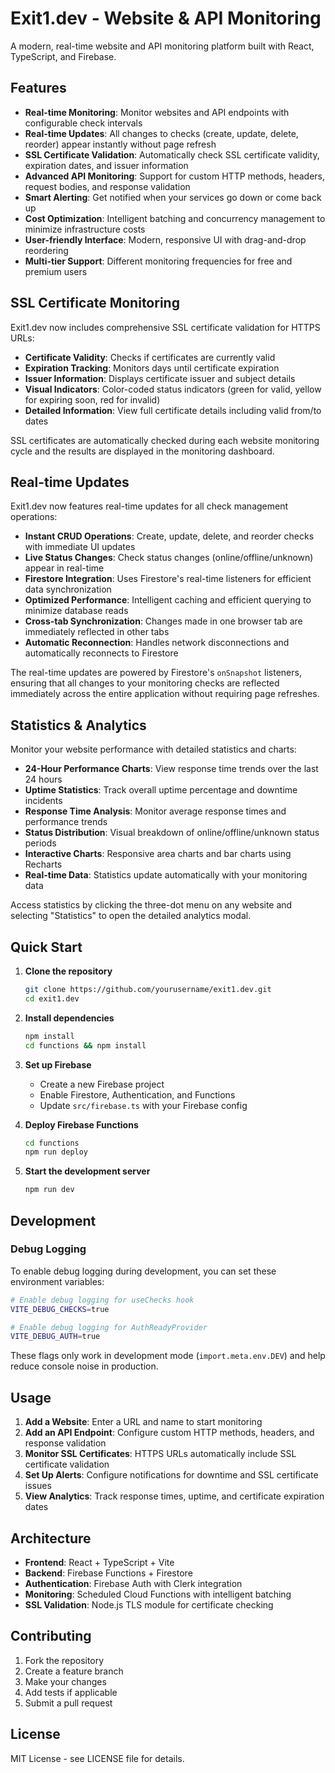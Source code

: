 # Exit1.dev - Website & API Monitoring

A modern, real-time website and API monitoring platform built with React, TypeScript, and Firebase.

## Features

- **Real-time Monitoring**: Monitor websites and API endpoints with configurable check intervals
- **Real-time Updates**: All changes to checks (create, update, delete, reorder) appear instantly without page refresh
- **SSL Certificate Validation**: Automatically check SSL certificate validity, expiration dates, and issuer information
- **Advanced API Monitoring**: Support for custom HTTP methods, headers, request bodies, and response validation
- **Smart Alerting**: Get notified when your services go down or come back up
- **Cost Optimization**: Intelligent batching and concurrency management to minimize infrastructure costs
- **User-friendly Interface**: Modern, responsive UI with drag-and-drop reordering
- **Multi-tier Support**: Different monitoring frequencies for free and premium users

## SSL Certificate Monitoring

Exit1.dev now includes comprehensive SSL certificate validation for HTTPS URLs:

- **Certificate Validity**: Checks if certificates are currently valid
- **Expiration Tracking**: Monitors days until certificate expiration
- **Issuer Information**: Displays certificate issuer and subject details
- **Visual Indicators**: Color-coded status indicators (green for valid, yellow for expiring soon, red for invalid)
- **Detailed Information**: View full certificate details including valid from/to dates

SSL certificates are automatically checked during each website monitoring cycle and the results are displayed in the monitoring dashboard.

## Real-time Updates

Exit1.dev now features real-time updates for all check management operations:

- **Instant CRUD Operations**: Create, update, delete, and reorder checks with immediate UI updates
- **Live Status Changes**: Check status changes (online/offline/unknown) appear in real-time
- **Firestore Integration**: Uses Firestore's real-time listeners for efficient data synchronization
- **Optimized Performance**: Intelligent caching and efficient querying to minimize database reads
- **Cross-tab Synchronization**: Changes made in one browser tab are immediately reflected in other tabs
- **Automatic Reconnection**: Handles network disconnections and automatically reconnects to Firestore

The real-time updates are powered by Firestore's `onSnapshot` listeners, ensuring that all changes to your monitoring checks are reflected immediately across the entire application without requiring page refreshes.

## Statistics & Analytics

Monitor your website performance with detailed statistics and charts:

- **24-Hour Performance Charts**: View response time trends over the last 24 hours
- **Uptime Statistics**: Track overall uptime percentage and downtime incidents
- **Response Time Analysis**: Monitor average response times and performance trends
- **Status Distribution**: Visual breakdown of online/offline/unknown status periods
- **Interactive Charts**: Responsive area charts and bar charts using Recharts
- **Real-time Data**: Statistics update automatically with your monitoring data

Access statistics by clicking the three-dot menu on any website and selecting "Statistics" to open the detailed analytics modal.

## Quick Start

1. **Clone the repository**
   ```bash
   git clone https://github.com/yourusername/exit1.dev.git
   cd exit1.dev
   ```

2. **Install dependencies**
   ```bash
   npm install
   cd functions && npm install
   ```

3. **Set up Firebase**
   - Create a new Firebase project
   - Enable Firestore, Authentication, and Functions
   - Update `src/firebase.ts` with your Firebase config

4. **Deploy Firebase Functions**
   ```bash
   cd functions
   npm run deploy
   ```

5. **Start the development server**
   ```bash
   npm run dev
   ```

## Development

### Debug Logging

To enable debug logging during development, you can set these environment variables:

```bash
# Enable debug logging for useChecks hook
VITE_DEBUG_CHECKS=true

# Enable debug logging for AuthReadyProvider
VITE_DEBUG_AUTH=true
```

These flags only work in development mode (`import.meta.env.DEV`) and help reduce console noise in production.

## Usage

1. **Add a Website**: Enter a URL and name to start monitoring
2. **Add an API Endpoint**: Configure custom HTTP methods, headers, and response validation
3. **Monitor SSL Certificates**: HTTPS URLs automatically include SSL certificate validation
4. **Set Up Alerts**: Configure notifications for downtime and SSL certificate issues
5. **View Analytics**: Track response times, uptime, and certificate expiration dates

## Architecture

- **Frontend**: React + TypeScript + Vite
- **Backend**: Firebase Functions + Firestore
- **Authentication**: Firebase Auth with Clerk integration
- **Monitoring**: Scheduled Cloud Functions with intelligent batching
- **SSL Validation**: Node.js TLS module for certificate checking

## Contributing

1. Fork the repository
2. Create a feature branch
3. Make your changes
4. Add tests if applicable
5. Submit a pull request

## License

MIT License - see LICENSE file for details.
